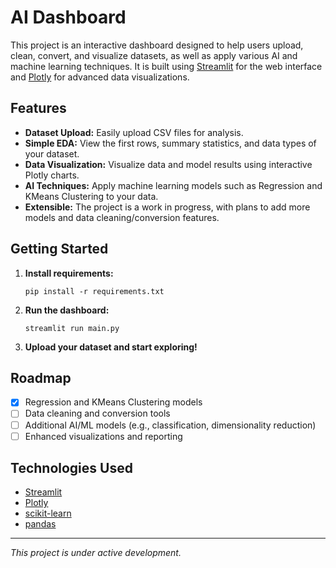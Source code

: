 # AI Dashboard

This project is an interactive dashboard designed to help users upload, clean, convert, and visualize datasets, as well as apply various AI and machine learning techniques. It is built using [Streamlit](https://streamlit.io/) for the web interface and [Plotly](https://plotly.com/python/) for advanced data visualizations.

## Features

- **Dataset Upload:** Easily upload CSV files for analysis.
- **Simple EDA:** View the first rows, summary statistics, and data types of your dataset.
- **Data Visualization:** Visualize data and model results using interactive Plotly charts.
- **AI Techniques:** Apply machine learning models such as Regression and KMeans Clustering to your data.
- **Extensible:** The project is a work in progress, with plans to add more models and data cleaning/conversion features.

## Getting Started

1. **Install requirements:**

   ```
   pip install -r requirements.txt
   ```

2. **Run the dashboard:**

   ```
   streamlit run main.py
   ```

3. **Upload your dataset and start exploring!**

## Roadmap

- [x] Regression and KMeans Clustering models
- [ ] Data cleaning and conversion tools
- [ ] Additional AI/ML models (e.g., classification, dimensionality reduction)
- [ ] Enhanced visualizations and reporting

## Technologies Used

- [Streamlit](https://streamlit.io/)
- [Plotly](https://plotly.com/python/)
- [scikit-learn](https://scikit-learn.org/)
- [pandas](https://pandas.pydata.org/)

---

_This project is under active development._
